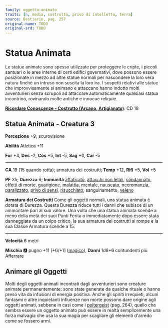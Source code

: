 ```yaml
---
family: oggetto-animato
traits: [n, media, costrutto, privo di intelletto, terra]
source: Bestiario, pag. 257
original-name: TODO
original-srd: TODO
---
```


# Statua Animata

Le statue animate sono spesso utilizzate per proteggere le cripte, i piccoli santuari o le aree interne di certi edifici governativi, dove possono essere posizionate in mezzo ad altre statue normali per nascondere la loro vera natura finché un intruso non suscita la loro ira. I sospetti relativi alle statue che improvvisamente si animano e attaccano hanno indotto molti avventurieri senza scrupoli ad attaccare automaticamente qualsiasi statua incontrino, rovinando molte antiche e innocue reliquie.

**[Ricordare Conoscenze - Costrutto (Arcano, Artigianato)](/azioni/ricordare-conoscenze)**: CD 18

## Statua Animata - Creatura 3

**Percezione** +9; scurovisione

**Abilità** Atletica +11

**For** +4, **Des** -2, **Cos** +5, **Int** -5, **Sag** +0, **Car** -5

***

**CA** 19 (15 quando [rotta](/condizioni/rotto)); armatura dei costrutti; **Temp** +12, **Rifl** +5, **Vol** +5

**PF** 35; **Durezza** 6; **Immunità** [affaticato](/condizioni/affaticato), [attacchi non letali](/tratti/non-letale), [condannato](/condizioni/condannato), [effetti di morte](/tratti/morte), [guarigione](/tratti/guarigione), [malattia](/tratti/malattia), [mentale](/tratti/mentale), [nauseato](/condizioni/nauseato), [necromanzia](/tratti/necromanzia), [paralizzato](/condizioni/paralizzato), [privo di sensi](/condizioni/privo-di-sensi), [risucchiato](/condizioni/risucchiato), sanguinamento, [veleno](/tratti/veleno)

**Armatura dei Costrutti** Come gli oggetti normali, una statua animata è dotata di Durezza. Questa Durezza riduce tutti i danni che subisce di un ammontare pari al suo valore. Una volta che una statua animata scende a meno della metà dei suoi Punti Ferita o immediatamente dopo essere stata danneggiata da un colpo critico, la sua armatura dei costrutti si rompe e la sua Classe Armatura scende a 15.

***

**Velocità** 6 metri

**Mischia** :a: pugno +11 \[+6/+1] ([magico](/tratti/magico)), **Danni** 1d8+6 contundenti più Afferrare

## **Animare gli Oggetti**

Molti degli oggetti animati incontrati dagli avventurieri sono creature animate permanentemente: sono state generate da qualche rituale o hanno preso vita da infusioni di energia positiva. Anche gli spiriti irrequieti, alcuni fantasmi e altre inquietanti influenze non morte possono dare origine agli oggetti animati, sebbene in casi come i [poltergeist](/creature/poltergeist) (pag. 264), quello che sembra essere un oggetto animato può essere in realtà semplicemente una forza malvagia che usa la sua magia per scagliare gli elementi d'arredo come se fossero armi.
